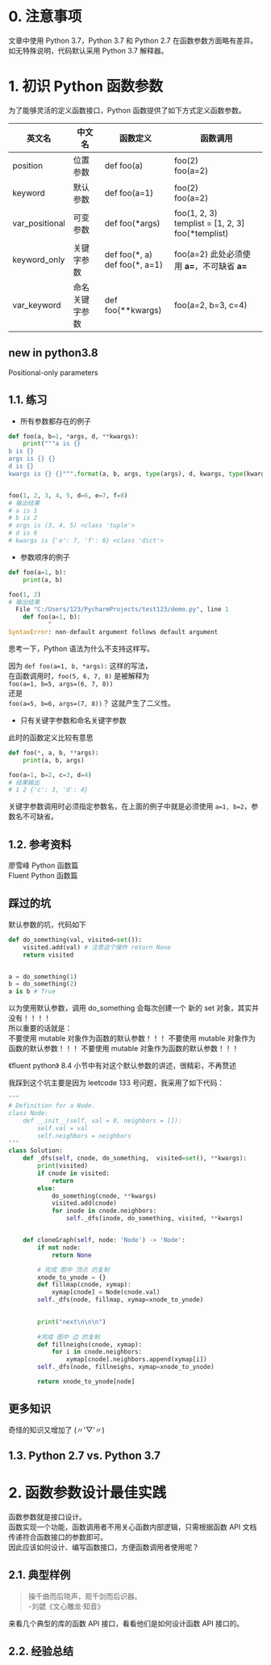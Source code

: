 # 0. 注意事项
文章中使用 Python 3.7，Python 3.7 和 Python 2.7 在函数参数方面略有差异。 
如无特殊说明，代码默认采用 Python 3.7 解释器。

# 1. 初识 Python 函数参数
为了能够灵活的定义函数接口，Python 函数提供了如下方式定义函数参数。

英文名 | 中文名 | 函数定义 | 函数调用
-------  | ------- | ---------- | ---------
position | 位置参数 | def foo(a) | foo(2)<br>foo(a=2)
keyword | 默认参数 | def foo(a=1) | foo(2)<br>foo(a=2)
var_positional | 可变参数 | def foo(*args) | foo(1, 2, 3)<br>templist = [1, 2, 3]<br>foo(*templist)
keyword_only | 关键字参数 | def foo(\*, a)<br>def foo(\*, a=1) | foo(a=2) 此处必须使用 **a=**，不可缺省 **a=**
var_keyword | 命名关键字参数 | def foo(\**kwargs) | foo(a=2, b=3, c=4)

## new in python3.8
Positional-only parameters

## 1.1. 练习

* 所有参数都存在的例子

```python
def foo(a, b=1, *args, d, **kwargs):
    print("""a is {}
b is {} 
args is {} {}
d is {}
kwargs is {} {}""".format(a, b, args, type(args), d, kwargs, type(kwargs)))


foo(1, 2, 3, 4, 5, d=6, e=7, f=8)
# 输出结果
# a is 1
# b is 2 
# args is (3, 4, 5) <class 'tuple'>
# d is 6
# kwargs is {'e': 7, 'f': 8} <class 'dict'>
```

* 参数顺序的例子

```python
def foo(a=1, b):
    print(a, b)

foo(1, 2)
# 输出结果
  File "C:/Users/123/PycharmProjects/test123/demo.py", line 1
    def foo(a=1, b):
           ^
SyntaxError: non-default argument follows default argument
```

思考一下，Python 语法为什么不支持这样写。

因为 `def foo(a=1, b, *args):` 这样的写法，  
在函数调用时，`foo(5, 6, 7, 8)` 是被解释为   
`foo(a=1, b=5, args=(6, 7, 8))`   
还是  
 `foo(a=5, b=6, args=(7, 8))`？
这就产生了二义性。

* 只有关键字参数和命名关键字参数  

此时的函数定义比较有意思

```python
def foo(*, a, b, **args):
    print(a, b, args)

foo(a=1, b=2, c=3, d=4)
# 结果输出
# 1 2 {'c': 3, 'd': 4}
```
关键字参数调用时必须指定参数名，在上面的例子中就是必须使用 `a=1, b=2`，参数名不可缺省。

## 1.2. 参考资料
廖雪峰 Python 函数篇  
Fluent Python 函数篇

## 踩过的坑
默认参数的坑，代码如下
```python
def do_something(val, visited=set()):
    visited.add(val) # 注意这个操作 return None
    return visited


a = do_something(1) 
b = do_something(2)
a is b # True
```
以为使用默认参数，调用 do_something 会每次创建一个 新的 set 对象，其实并没有！！！！  
所以重要的话就是：  
不要使用 mutable 对象作为函数的默认参数！！！
不要使用 mutable 对象作为函数的默认参数！！！
不要使用 mutable 对象作为函数的默认参数！！！

《fluent python》 8.4 小节中有对这个默认参数的讲述，很精彩，不再赘述

我踩到这个坑主要是因为 leetcode 133 号问题，我采用了如下代码：
```python
"""
# Definition for a Node.
class Node:
    def __init__(self, val = 0, neighbors = []):
        self.val = val
        self.neighbors = neighbors
"""
class Solution:
    def _dfs(self, cnode, do_something,  visited=set(), **kwargs):
        print(visited)
        if cnode in visited:
            return
        else:
            do_something(cnode, **kwargs)
            visited.add(cnode)
            for inode in cnode.neighbors:
                self._dfs(inode, do_something, visited, **kwargs)


    def cloneGraph(self, node: 'Node') -> 'Node':
        if not node:
            return None

        # 完成 图中 顶点 的复制
        xnode_to_ynode = {}
        def fillmap(cnode, xymap):
            xymap[cnode] = Node(cnode.val)
        self._dfs(node, fillmap, xymap=xnode_to_ynode)

            
        print("next\n\n\n")
        
        #完成 图中 边 的复制
        def fillneighs(cnode, xymap):
            for i in cnode.neighbors:
                xymap[cnode].neighbors.append(xymap[i])
        self._dfs(node, fillneighs, xymap=xnode_to_ynode)

        return xnode_to_ynode[node]
```

## 更多知识
奇怪的知识又增加了 (〃'▽'〃)


## 1.3. Python 2.7 vs. Python 3.7

# 2. 函数参数设计最佳实践
函数参数就是接口设计。  
函数实现一个功能，函数调用者不用关心函数内部逻辑，只需根据函数 API 文档传递符合函数接口的参数即可。  
因此应该如何设计、编写函数接口，方便函数调用者使用呢？

## 2.1. 典型样例

> 操千曲而后晓声，观千剑而后识器。<br> -刘勰《文心雕龙·知音》

来看几个典型的库的函数 API 接口，看看他们是如何设计函数 API 接口的。

## 2.2. 经验总结

